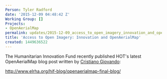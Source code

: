 ```yaml
---
Person: Tyler Radford
date: '2015-12-09 04:48:42 Z'
Working Group: []
Projects:
- OpenAerialMap
permalink: updates/2015-12-09_access_to_open_imagery_innovation_and_openaerialmap
title: 'Access to Open Imagery: Innovation and OpenAerialMap'
created: 1449636522
---
```

<p>The Humanitarian Innovation Fund recently published HOT's latest OpenAerialMap blog post written by <a href="https://hotosm.org/users/cristiano_giovando">Cristiano Giovando</a>:</p><p><a href="http://www.elrha.org/hif-blog/openaerialmap-final-blog/">http://www.elrha.org/hif-blog/openaerialmap-final-blog/</a></p><p>&nbsp;</p>
